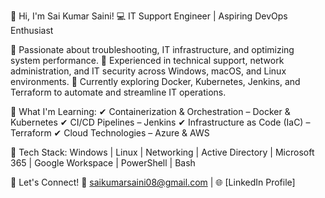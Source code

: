 👋 Hi, I'm Sai Kumar Saini!
💻 IT Support Engineer | Aspiring DevOps Enthusiast

🔹 Passionate about troubleshooting, IT infrastructure, and optimizing system performance.
🔹 Experienced in technical support, network administration, and IT security across Windows, macOS, and Linux environments.
🔹 Currently exploring Docker, Kubernetes, Jenkins, and Terraform to automate and streamline IT operations.

🚀 What I'm Learning:
✔ Containerization & Orchestration – Docker & Kubernetes
✔ CI/CD Pipelines – Jenkins
✔ Infrastructure as Code (IaC) – Terraform
✔ Cloud Technologies – Azure & AWS

📌 Tech Stack: Windows | Linux | Networking | Active Directory | Microsoft 365 | Google Workspace | PowerShell | Bash

🔗 Let's Connect!
📧 saikumarsaini08@gmail.com | 🌐 [LinkedIn Profile]
